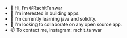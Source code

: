 - 👋 Hi, I’m @RachitTanwar
- 👀 I’m interested in building apps.
- 🌱 I’m currently learning java and solidity.
- 💞️ I’m looking to collaborate on any open source app.
- 📫 To contact me, instagram: rachit_tanwar

<!---
RachitTanwar/RachitTanwar is a ✨ special ✨ repository because its `README.md` (this file) appears on your GitHub profile.
You can click the Preview link to take a look at your changes.
--->
